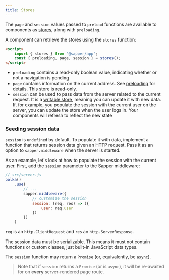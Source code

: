 ```yaml
---
title: Stores
---
```


The `page` and `session` values passed to `preload` functions are available to components as [stores](https://svelte.dev/tutorial/writable-stores), along with `preloading`.

A component can retrieve the stores using the `stores` function:

```html
<script>
	import { stores } from '@sapper/app';
	const { preloading, page, session } = stores();
</script>
```

* `preloading` contains a read-only boolean value, indicating whether or not a navigation is pending
* `page` contains information on the current address. See [preloading](docs#Arguments) for details. This store is read-only.
* `session` can be used to pass data from the server related to the current request. It is a [writable store](https://svelte.dev/tutorial/writable-stores), meaning you can update it with new data. If, for example, you populate the session with the current user on the server, you can update the store when the user logs in. Your components will refresh to reflect the new state


### Seeding session data

`session` is `undefined` by default. To populate it with data, implement a function that returns session data given an HTTP request. Pass it as an option to `sapper.middleware` when the server is started.

As an example, let's look at how to populate the session with the current user. First, add the `session` parameter to the Sapper middleware:

```js
// src/server.js
polka()
	.use(
		// ...
		sapper.middleware({
			// customize the session
			session: (req, res) => ({
				user: req.user
			})
		})
	)
```

`req` is an `http.ClientRequest` and `res` an `http.ServerResponse`.

The session data must be serializable. This means it must not contain functions or custom classes, just built-in JavaScript data types.

The `session` function may return a `Promise` (or, equivalently, be `async`).

> Note that if `session` returns a `Promise` (or is `async`), it will be re-awaited for on **every** server-rendered page route.
